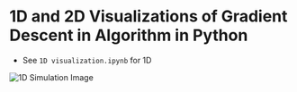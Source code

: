 # 1D and 2D Visualizations of Gradient Descent in Algorithm in Python
- See `1D visualization.ipynb` for 1D
<!DOCTYPE html>
<html>
<head>
    <title>GitHub Image</title>
</head>
<body>
    <img src="gradient1D.gif" alt="1D Simulation Image">
</body>
</html>
